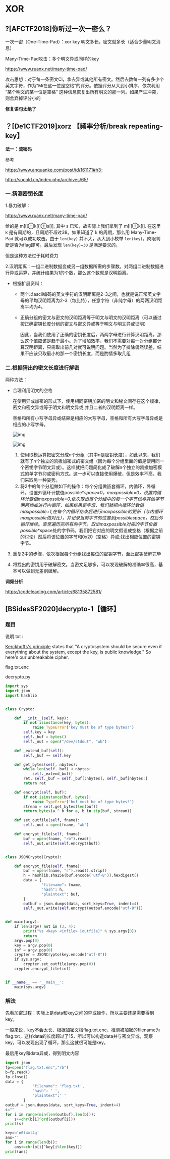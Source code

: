 # XOR

## ?[AFCTF2018]你听过一次一密么？

一次一密（One-Time-Pad）：xor key  明文多长，密文就多长（适合少量明文消息）

Many-Time-Pad攻击：多个明文异或同样的key

https://www.ruanx.net/many-time-pad/

攻击思想：对于每一条密文Ci，拿去异或其他所有密文。然后去数每一列有多少个英文字符，作为“Mi在这一位是空格”的评分。依据评分从大到小排序，依次利用 “某个明文的某一位是空格” 这种信息恢复出所有明文的那一列。如果产生冲突，则舍弃掉评分小的



**修复语句太绝了**



## ？[De1CTF2019]xorz 【频率分析/break repeating-key】

**法一：流密码**

参考

https://www.anquanke.com/post/id/161171#h3-

http://socold.cn/index.php/archives/65/

### 一.猜测密钥长度

1.暴力破解：

https://www.ruanx.net/many-time-pad/

给的是 m[i]⊕k[i]⊕s[i], 其中 s 已知，故实际上我们拿到了 m[i]⊕k[i]. 在这里 k 是有周期的，且周期不超过38。如果知道了 k 的周期，那么用 Many-Time-Pad 就可以成功攻击。由于 `len(key)` 并不大，从大到小枚举 `len(key)`，肉眼判断是否为flag即可。最后发现 `len(key)=30` 是满足要求的。

但是这种方法过于耗时费力

2.汉明距离：一组二进制数据变成另一组数据所需的步骤数。对两组二进制数据进行异或运算，并统计结果为1的个数，那么这个数就是汉明距离。

- 根据扩展资料：

  - 两个以ascii编码的英文字符的汉明距离是2-3之间，也就是说正常英文字母的平均汉明距离为2-3（每比特），任意字符（非纯字母）的两两汉明距离平均为4。

  - 正确分组的密文与密文的汉明距离等于明文与明文的汉明距离（可以通过按正确密钥长度分组的密文与密文异或等于明文与明文异或证明）

    因此，当我们使用了正确的密钥长度后，两两字母进行计算汉明距离，那么这个值应该是趋于最小。为了增加效率，我们不需要对每一对分组都计算汉明距离，只需取出前几对就可说明问题。当然为了排除偶然误差，结果不应该只取最小的那一个密钥长度，而是酌情多取几组



### 二.根据猜出的密文长度进行解密

两种方法：

- 合理利用明文的空格

  在使用异或加密的形式下，使用相同密钥加密的明文和秘文间存在这个规律，密文和密文异或等于明文和明文异或,并且二者的汉明距离一样。

  空格和所有小写字母异或结果是相应的大写字母，空格和所有大写字母异或是相应的小写字母。

  ![img](xor.assets/t01dd9c90c1ecde8471.jpg)

  ![img](xor.assets/t0189dac1c8ab2412c8.jpg)

 	1. 使用取模运算把密文分成n个分组（其中n是密钥长度），如此以来，我们就有了n个独立的凯撒加密式的密文组（因为每个分组里面的值是使用同一个密钥字节明文异或）。这样就把问题简化成了破解n个独立的凯撒加密模式的单字节抑或密码方式。这一步可以直接使用爆破，但是效率不高。我们采取另一种姿势。 
 	2. 将2中的每个分组做如下的操作：每个分组做嵌套循环，内循环，外循环。设置外循环计数值possible*_space=0，max_*possible=0，设置内循环计数值maxpossible=0,依次取出每个分组中的每一个字节做与其他字节两两抑或进行内循环，如果结果是字母，我们就把内循环计数值maxpossible+1,在每个内循环结束后进行max*_possible的更新（与内循环maxpossible做对比），并记录当前字节的位置到possible_*space，然后外循环继续。直至遍历完所有的字节。取出max*_possible对应的字节位置possible_*space处的字节码，我们把它对应的明文假设成空格（根据之前的讨论）然后将该位置的字节和0x20（空格）异或;找出相应位置的密钥字节。 

3. 重复2中的步骤，依次根据每个分组找出每位的密钥字节，至此密钥破解完毕 

4. 将找出的密钥用于破解密文。当密文足够多，可以发现破解的准确率很高，基本可以做到无差别破解。



**词频分析**

https://codeleading.com/article/68135872581/



## [BSidesSF2020]decrypto-1【循环】

### 题目

说明.txt : 

[Kerckhoffs's principle](https://en.wikipedia.org/wiki/Kerckhoffs%27s_principle) states that "A cryptosystem should be secure even if everything about the system, except the key, is public knowledge."  So here's our unbreakable cipher.



flag.txt.enc

decrypto.py

```python
import sys
import json
import hashlib


class Crypto:

    def __init__(self, key):
        if not isinstance(key, bytes):
            raise TypeError('key must be of type bytes!')
        self.key = key
        self._buf = bytes()
        self._out = open("/dev/stdout", "wb")

    def _extend_buf(self):
        self._buf += self.key

    def get_bytes(self, nbytes):
        while len(self._buf) < nbytes:
            self._extend_buf()
        ret, self._buf = self._buf[:nbytes], self._buf[nbytes:]
        return ret

    def encrypt(self, buf):
        if not isinstance(buf, bytes):
            raise TypeError('buf must be of type bytes!')
        stream = self.get_bytes(len(buf))
        return bytes(a ^ b for a, b in zip(buf, stream))

    def set_outfile(self, fname):
        self._out = open(fname, "wb")

    def encrypt_file(self, fname):
        buf = open(fname, "rb").read()
        self._out.write(self.encrypt(buf))


class JSONCrypto(Crypto):

    def encrypt_file(self, fname):
        buf = open(fname, "r").read().strip()
        h = hashlib.sha256(buf.encode('utf-8')).hexdigest()
        data = {
                "filename": fname,
                "hash": h,
                "plaintext": buf,
        }
        outbuf = json.dumps(data, sort_keys=True, indent=4)
        self._out.write(self.encrypt(outbuf.encode("utf-8")))


def main(argv):
    if len(argv) not in (3, 4):
        print("%s <key> <infile> [outfile]" % sys.argv[0])
        return
    argv.pop(0)
    key = argv.pop(0)
    inf = argv.pop(0)
    crypter = JSONCrypto(key.encode("utf-8"))
    if sys.argv:
        crypter.set_outfile(argv.pop(0))
    crypter.encrypt_file(inf)


if __name__ == '__main__':
    main(sys.argv)

```



### 解法

先看加密过程：实际上是data和key之间的异或操作，所以主要还是需要得到key。

一般来说，key不会太长、根据加密文档flag.txt.enc，推测被加密的filename为flag.txt，这样data的长度超过了15，所以可以构造data并与密文异或，观察key，可以发现出现了循环，那么这就很可能是key。

最后用key和data异或，得到明文内容

```python
import json
fp=open("flag.txt.enc","rb")
b=fp.read()
fp.close()
data = {
            "filename": 'flag.txt',
            "hash": ' ',
            "plaintext":' '
        }
outbuf = json.dumps(data, sort_keys=True, indent=4)
s=""
for i in range(min(len(outbuf),len(b))):
    s+=chr(b[i]^ord(outbuf[i]))
print(s)

key=b'n0t4=l4g'
ans=''
for i in range(len(b)):
    ans+=chr(b[i]^key[i%len(key)])
print(ans)
```


